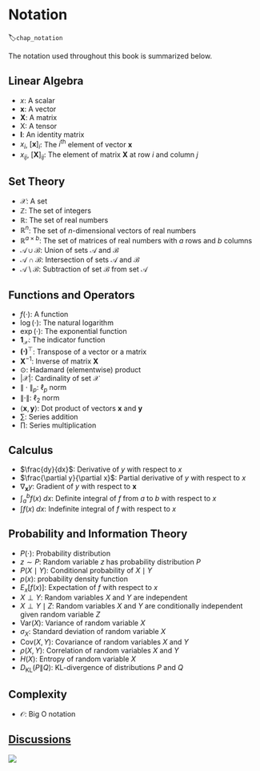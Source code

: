 # Notation
:label:`chap_notation`

The notation used throughout this book is summarized below.


## Linear Algebra

* $x$: A scalar
* $\mathbf{x}$: A vector
* $\mathbf{X}$: A matrix
* $\mathsf{X}$: A tensor
* $\mathbf{I}$: An identity matrix
* $x_i$, $[\mathbf{x}]_i$: The $i^\mathrm{th}$ element of vector $\mathbf{x}$ 
* $x_{ij}$, $[\mathbf{X}]_{ij}$: The element of matrix $\mathbf{X}$ at row $i$ and column $j$



## Set Theory


* $\mathcal{X}$: A set
* $\mathbb{Z}$: The set of integers
* $\mathbb{R}$: The set of real numbers
* $\mathbb{R}^n$: The set of $n$-dimensional vectors of real numbers
* $\mathbb{R}^{a\times b}$: The set of matrices of real numbers with $a$ rows and $b$ columns
* $\mathcal{A}\cup\mathcal{B}$: Union of sets $\mathcal{A}$ and $\mathcal{B}$
* $\mathcal{A}\cap\mathcal{B}$: Intersection of sets $\mathcal{A}$ and $\mathcal{B}$
* $\mathcal{A}\setminus\mathcal{B}$: Subtraction of set $\mathcal{B}$ from set $\mathcal{A}$


## Functions and Operators


* $f(\cdot)$: A function
* $\log(\cdot)$: The natural logarithm
* $\exp(\cdot)$: The exponential function        
* $\mathbf{1}_\mathcal{X}$: The indicator function
* $\mathbf{(\cdot)}^\top$: Transpose of a vector or a matrix             
* $\mathbf{X}^{-1}$: Inverse of matrix $\mathbf{X}$
* $\odot$: Hadamard (elementwise) product                
* $\lvert \mathcal{X} \rvert$: Cardinality of set $\mathcal{X}$
* $\|\cdot\|_p$: $\ell_p$ norm                                 
* $\|\cdot\|$: $\ell_2$ norm        
* $\langle \mathbf{x}, \mathbf{y} \rangle$: Dot product of vectors $\mathbf{x}$ and $\mathbf{y}$  
* $\sum$: Series addition                        
* $\prod$: Series multiplication                  


## Calculus

* $\frac{dy}{dx}$: Derivative of $y$ with respect to $x$        
* $\frac{\partial y}{\partial x}$: Partial derivative of $y$ with respect to $x$
* $\nabla_{\mathbf{x}} y$: Gradient of $y$ with respect to $\mathbf{x}$  
* $\int_a^b f(x) \;dx$: Definite integral of $f$ from $a$ to $b$ with respect to $x$
* $\int f(x) \;dx$: Indefinite integral of $f$ with respect to $x$

## Probability and Information Theory

* $P(\cdot)$: Probability distribution                                
* $z \sim P$: Random variable $z$ has probability distribution $P$ 
* $P(X \mid Y)$: Conditional probability of $X \mid Y$        
* $p(x)$: probability density function
* ${E}_{x} [f(x)]$: Expectation of $f$ with respect to $x$  
* $X \perp Y$: Random variables $X$ and $Y$ are independent
* $X \perp Y \mid Z$: Random variables  $X$  and  $Y$  are conditionally independent given random variable $Z$
* $\mathrm{Var}(X)$: Variance of random variable $X$
* $\sigma_X$: Standard deviation of random variable $X$
* $\mathrm{Cov}(X, Y)$: Covariance of random variables $X$ and $Y$
* $\rho(X, Y)$: Correlation of random variables $X$ and $Y$
* $H(X)$: Entropy of random variable $X$
* $D_{\mathrm{KL}}(P\|Q)$: KL-divergence of distributions $P$ and $Q$



## Complexity

* $\mathcal{O}$: Big O notation


## [Discussions](https://discuss.mxnet.io/t/4367)

![](../img/qr_notation.svg)
